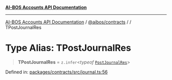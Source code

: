 [**AI-BOS Accounts API Documentation**](../../../README.md)

***

[AI-BOS Accounts API Documentation](../../../README.md) / [@aibos/contracts](../README.md) / [](../README.md) / TPostJournalRes

# Type Alias: TPostJournalRes

> **TPostJournalRes** = `z.infer`\<*typeof* [`PostJournalRes`](../variables/PostJournalRes.md)\>

Defined in: [packages/contracts/src/journal.ts:56](https://github.com/pohlai88/accounts/blob/48103fb36d28b2b9bfb33472b6de2f719773cde9/packages/contracts/src/journal.ts#L56)
